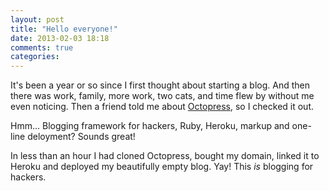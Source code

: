 ```yaml
---
layout: post
title: "Hello everyone!"
date: 2013-02-03 18:18
comments: true
categories: 
---
```


It's been a year or so since I first thought about starting a blog. And then there was work, family, more work, two cats, and time flew by without me even noticing. Then a friend told me about [Octopress](http://octopress.org/), so I checked it out.

Hmm... Blogging framework for hackers, Ruby, Heroku, markup and one-line deloyment? Sounds great!

In less than an hour I had cloned Octopress, bought my domain, linked it to Heroku and deployed my beautifully empty blog. Yay! This *is* blogging for hackers.
